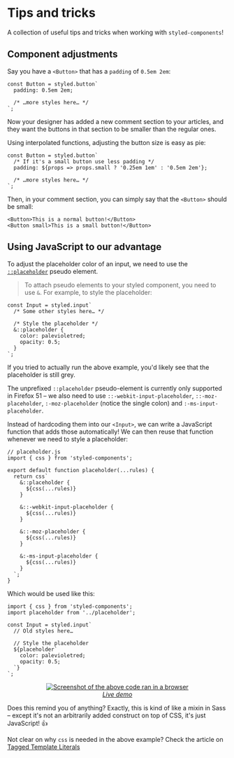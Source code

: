 # Tips and tricks

A collection of useful tips and tricks when working with `styled-components`!

## Component adjustments

Say you have a `<Button>` that has a `padding` of `0.5em 2em`:

```JS
const Button = styled.button`
  padding: 0.5em 2em;

  /* …more styles here… */
`;
```

Now your designer has added a new comment section to your articles, and they want the buttons in that section to be smaller than the regular ones.

Using interpolated functions, adjusting the button size is easy as pie:

```JS
const Button = styled.button`
  /* If it's a small button use less padding */
  padding: ${props => props.small ? '0.25em 1em' : '0.5em 2em'};

  /* …more styles here… */
`;
```

Then, in your comment section, you can simply say that the `<Button>` should be small:

```JSX
<Button>This is a normal button!</Button>
<Button small>This is a small button!</Button>
```

## Using JavaScript to our advantage

To adjust the placeholder color of an input, we need to use the <a href="https://developer.mozilla.org/en-US/docs/Web/CSS/::placeholder">`::placeholder`</a> pseudo element.

> To attach pseudo elements to your styled component, you need to use `&`. For example, to style the placeholder:

```JSX
const Input = styled.input`
  /* Some other styles here… */

  /* Style the placeholder */
  &::placeholder {
    color: palevioletred;
    opacity: 0.5;
  }
`;
```

If you tried to actually run the above example, you'd likely see that the placeholder is still grey.

The unprefixed `::placeholder` pseudo-element is currently only supported in Firefox 51 – we also need to use `::-webkit-input-placeholder`, `::-moz-placeholder`, `:-moz-placeholder` (notice the single colon) and `:-ms-input-placeholder`.

Instead of hardcoding them into our `<Input>`, we can write a JavaScript function that adds those automatically! We can then reuse that function whenever we need to style a placeholder:

```JS
// placeholder.js
import { css } from 'styled-components';

export default function placeholder(...rules) {
  return css`
    &::placeholder {
      ${css(...rules)}
    }

    &::-webkit-input-placeholder {
      ${css(...rules)}
    }

    &::-moz-placeholder {
      ${css(...rules)}
    }

    &:-ms-input-placeholder {
      ${css(...rules)}
    }
  `;
}
```

Which would be used like this:

```JSX
import { css } from 'styled-components';
import placeholder from '../placeholder';

const Input = styled.input`
  // Old styles here…

  // Style the placeholder
  ${placeholder`
    color: palevioletred;
    opacity: 0.5;
  `}
`;
```

<div align="center">
  <a href="http://www.webpackbin.com/NkZ61pHab">
    <img alt="Screenshot of the above code ran in a browser" src="http://imgur.com/9Etm2yl.jpg" />
    <div><em>Live demo</em></div>
  </a>
</div>

Does this remind you of anything? Exactly, this is kind of like a mixin in Sass – except it's not an arbitrarily added construct on top of CSS, it's just JavaScript! 👍

Not clear on why `css` is needed in the above example? Check the article on [Tagged Template Literals]('./tagged-template-literals.md')
